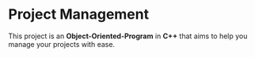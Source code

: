 # Project Management
This project is an **Object-Oriented-Program** in **C++** that aims to help you manage your projects with ease.
